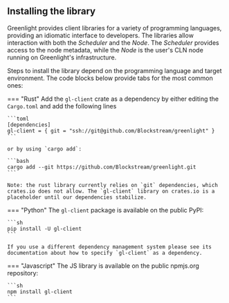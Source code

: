 ## Installing the library

Greenlight provides client libraries for a variety of programming
languages, providing an idiomatic interface to developers. The
libraries allow interaction with both the _Scheduler_ and the
_Node_. The _Scheduler_ provides access to the node metadata, while
the _Node_ is the user's CLN node running on Greenlight's
infrastructure.

Steps to install the library depend on the programming language and
target environment. The code blocks below provide tabs for the most
common ones:

=== "Rust"
	Add the `gl-client` crate as a dependency by either editing the
	`Cargo.toml` and add the following lines

	```toml
	[dependencies]
	gl-client = { git = "ssh://git@github.com/Blockstream/greenlight" }
	```

	or by using `cargo add`:

	```bash
	cargo add --git https://github.com/Blockstream/greenlight.git
	```

	Note: the rust library currently relies on `git` dependencies, which
	crates.io does not allow. The `gl-client` library on crates.io is a
	placeholder until our dependencies stabilize.


=== "Python"
	The `gl-client` package is available on the public PyPI:

	```sh
	pip install -U gl-client
	```

	If you use a different dependency management system please see its
	documentation about how to specify `gl-client` as a dependency.

=== "Javascript"
	The JS library is available on the public npmjs.org repository:

	```sh
	npm install gl-client
	```
